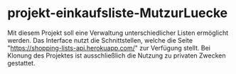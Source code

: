 # projekt-einkaufsliste-MutzurLuecke

Mit diesem Projekt soll eine Verwaltung unterschiedlicher Listen ermöglicht werden. Das Interface nutzt die Schnittstellen, welche die Seite "https://shopping-lists-api.herokuapp.com/" zur Verfügung stellt. 
Bei Klonung des Projektes ist ausschließlich die Nutzung zu privaten Zwecken gestattet.
